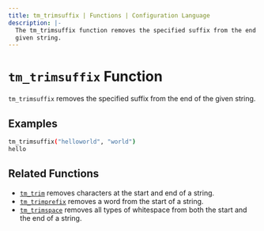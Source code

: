 ```yaml
---
title: tm_trimsuffix | Functions | Configuration Language
description: |-
  The tm_trimsuffix function removes the specified suffix from the end of a
  given string.
---
```


# `tm_trimsuffix` Function

`tm_trimsuffix` removes the specified suffix from the end of the given string.

## Examples

```sh
tm_trimsuffix("helloworld", "world")
hello
```

## Related Functions

* [`tm_trim`](./tm_trim.md) removes characters at the start and end of a string.
* [`tm_trimprefix`](./tm_trimprefix.md) removes a word from the start of a string.
* [`tm_trimspace`](./tm_trimspace.md) removes all types of whitespace from
  both the start and the end of a string.
